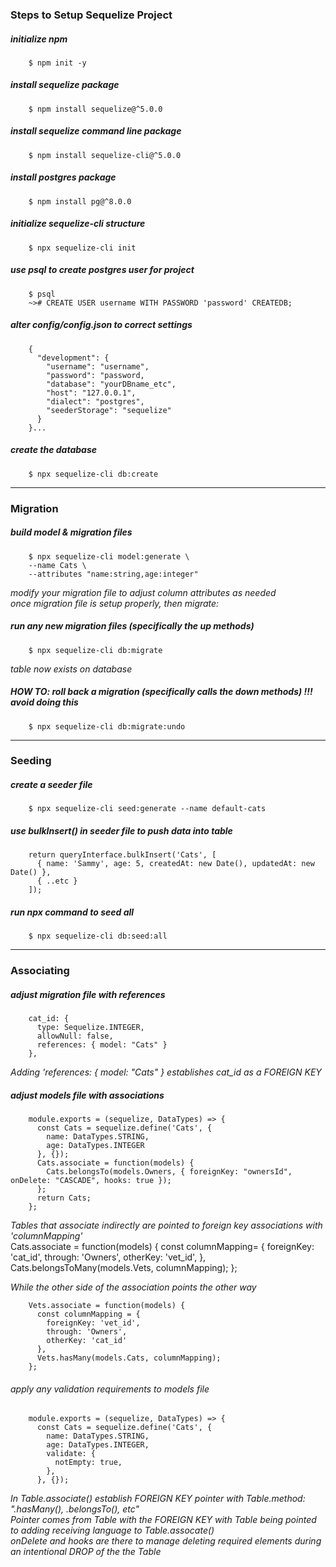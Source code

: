 ### Steps to Setup Sequelize Project

##### initialize npm
        $ npm init -y

##### install sequelize package
        $ npm install sequelize@^5.0.0

##### install sequelize command line package
        $ npm install sequelize-cli@^5.0.0

##### install postgres package
        $ npm install pg@^8.0.0

##### initialize sequelize-cli structure
        $ npx sequelize-cli init

##### use psql to create postgres user for project
        $ psql
        ~># CREATE USER username WITH PASSWORD 'password' CREATEDB;

##### alter config/config.json to correct settings
        {
          "development": {
            "username": "username",
            "password": "password,
            "database": "yourDBname_etc",
            "host": "127.0.0.1",
            "dialect": "postgres",
            "seederStorage": "sequelize"
          }
        }...

##### create the database
        $ npx sequelize-cli db:create


---------

### Migration

##### build model & migration files
        $ npx sequelize-cli model:generate \
        --name Cats \
        --attributes "name:string,age:integer"

*modify your migration file to adjust column attributes as needed* \
*once migration file is setup properly, then migrate:*

##### run any new migration files (specifically the up methods)
        $ npx sequelize-cli db:migrate

*table now exists on database*

##### HOW TO: roll back a migration (specifically calls the down methods) !!! avoid doing this
        $ npx sequelize-cli db:migrate:undo

---------

### Seeding

##### create a seeder file
        $ npx sequelize-cli seed:generate --name default-cats

##### use bulkInsert() in seeder file to push data into table
        return queryInterface.bulkInsert('Cats', [
          { name: 'Sammy', age: 5, createdAt: new Date(), updatedAt: new Date() },
          { ..etc }
        ]);

##### run npx command to seed all
        $ npx sequelize-cli db:seed:all

----------

### Associating

##### adjust migration file with references
        cat_id: {
          type: Sequelize.INTEGER,
          allowNull: false,
          references: { model: "Cats" }
        },

*Adding 'references: { model: "Cats" } establishes cat_id as a FOREIGN KEY*



##### adjust models file with associations
        module.exports = (sequelize, DataTypes) => {
          const Cats = sequelize.define('Cats', {
            name: DataTypes.STRING,
            age: DataTypes.INTEGER
          }, {});
          Cats.associate = function(models) {
            Cats.belongsTo(models.Owners, { foreignKey: "ownersId", onDelete: "CASCADE", hooks: true });
          };
          return Cats;
        };

*Tables that associate indirectly are pointed to foreign key associations with 'columnMapping'* \
        Cats.associate = function(models) {
          const columnMapping= {
            foreignKey: 'cat_id',
            through: 'Owners',
            otherKey: 'vet_id',
          },
          Cats.belongsToMany(models.Vets, columnMapping);
        };

*While the other side of the association points the other way*

        Vets.associate = function(models) {
          const columnMapping = {
            foreignKey: 'vet_id',
            through: 'Owners',
            otherKey: 'cat_id'
          },
          Vets.hasMany(models.Cats, columnMapping);
        };

###### apply any validation requirements to models file
        module.exports = (sequelize, DataTypes) => {
          const Cats = sequelize.define('Cats', {
            name: DataTypes.STRING,
            age: DataTypes.INTEGER,
            validate: {
              notEmpty: true,
            },
          }, {});


*In Table.associate() establish FOREIGN KEY pointer with Table.method: ".hasMany(), .belongsTo(), etc"* \
*Pointer comes from Table with the FOREIGN KEY with Table being pointed to adding receiving language to Table.assocate()* \
*onDelete and hooks are there to manage deleting required elements during an intentional DROP of the the Table*



